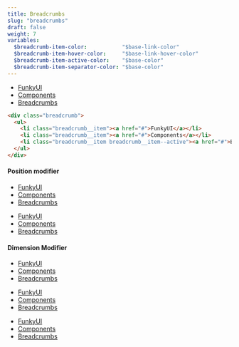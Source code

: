 ```yaml
---
title: Breadcrumbs
slug: "breadcrumbs"
draft: false
weight: 7
variables:
  $breadcrumb-item-color:           "$base-link-color"
  $breadcrumb-item-hover-color:     "$base-link-hover-color"
  $breadcrumb-item-active-color:    "$base-color"
  $breadcrumb-item-separator-color: "$base-color"
---
```


<div class="breadcrumb">
  <ul>
    <li class="breadcrumb__item"><a href="#">FunkyUI</a></li>
    <li class="breadcrumb__item"><a href="#">Components</a></li>
    <li class="breadcrumb__item breadcrumb__item--active"><a href="#">Breadcrumbs</a></li>
  </ul>
</div>

```html
<div class="breadcrumb">
  <ul>
    <li class="breadcrumb__item"><a href="#">FunkyUI</a></li>
    <li class="breadcrumb__item"><a href="#">Components</a></li>
    <li class="breadcrumb__item breadcrumb__item--active"><a href="#">Breadcrumbs</a></li>
  </ul>
</div>
```

<section>
  <h4>Position modifier</h4>
  <div class="breadcrumb--centered">
    <ul>
      <li class="breadcrumb__item"><a href="#">FunkyUI</a></li>
      <li class="breadcrumb__item"><a href="#">Components</a></li>
      <li class="breadcrumb__item breadcrumb__item--active"><a href="#">Breadcrumbs</a></li>
    </ul>
  </div>
  <div class="breadcrumb--right">
    <ul>
      <li class="breadcrumb__item"><a href="#">FunkyUI</a></li>
      <li class="breadcrumb__item"><a href="#">Components</a></li>
      <li class="breadcrumb__item breadcrumb__item--active"><a href="#">Breadcrumbs</a></li>
    </ul>
  </div>
</section>

<section>
  <h4>Dimension Modifier</h4>
  <div class="breadcrumb--small">
    <ul>
      <li class="breadcrumb__item"><a href="#">FunkyUI</a></li>
      <li class="breadcrumb__item"><a href="#">Components</a></li>
      <li class="breadcrumb__item breadcrumb__item--active"><a href="#">Breadcrumbs</a></li>
    </ul>
  </div>
  <div class="breadcrumb--medium">
    <ul>
      <li class="breadcrumb__item"><a href="#">FunkyUI</a></li>
      <li class="breadcrumb__item"><a href="#">Components</a></li>
      <li class="breadcrumb__item breadcrumb__item--active"><a href="#">Breadcrumbs</a></li>
    </ul>
  </div>
  <div class="breadcrumb--large">
    <ul>
      <li class="breadcrumb__item"><a href="#">FunkyUI</a></li>
      <li class="breadcrumb__item"><a href="#">Components</a></li>
      <li class="breadcrumb__item breadcrumb__item--active"><a href="#">Breadcrumbs</a></li>
    </ul>
  </div>
</section>
